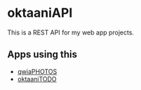 # oktaaniAPI

This is a REST API for my web app projects.

## Apps using this

- [qwiaPHOTOS](https://github.com/Epikle/qwia-photos)
- [oktaaniTODO](https://github.com/Epikle/oktaani-todo)
